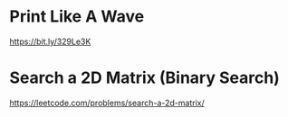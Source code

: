 # Print Like A Wave
https://bit.ly/329Le3K

# Search a 2D Matrix (Binary Search)
https://leetcode.com/problems/search-a-2d-matrix/